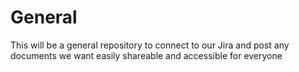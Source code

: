# General
This will be a general repository to connect to our Jira and post any documents we want easily shareable and accessible for everyone
